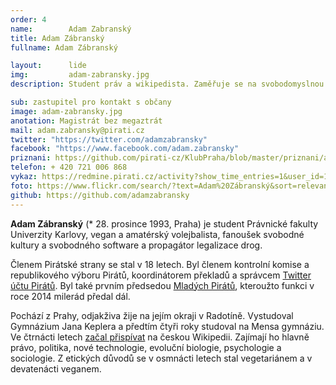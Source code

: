 ```yaml
---
order: 4
name:        Adam Zabranský
title: Adam Zábranský
fullname: Adam Zábranský

layout:      lide
img:         adam-zabransky.jpg
description: Student práv a wikipedista. Zaměřuje se na svobodomyslnou Prahu, sběr podnětů od občanů, právní analýzu dokumentů.

sub: zastupitel pro kontakt s občany
image: adam-zabransky.jpg
anotation: Magistrát bez megaztrát
mail: adam.zabransky@pirati.cz
twitter: "https://twitter.com/adamzabransky"
facebook: "https://www.facebook.com/adam.zabransky"
priznani: https://github.com/pirati-cz/KlubPraha/blob/master/priznani/adam-zabransky.md
telefon: + 420 721 006 868
vykaz: https://redmine.pirati.cz/activity?show_time_entries=1&user_id=16
foto: https://www.flickr.com/search/?text=Adam%20Zábranský&sort=relevance&user_id=68741528%40N03
github: https://github.com/adamzabransky
---
```


**Adam Zábranský** (* 28. prosince 1993, Praha) je student Právnické fakulty Univerzity Karlovy, vegan a amatérský volejbalista, fanoušek svobodné kultury a svobodného software a propagátor legalizace drog.

Členem Pirátské strany se stal v 18 letech. Byl členem kontrolní komise a republikového výboru Pirátů, koordinátorem překladů a správcem [Twitter účtu Pirátů](https///twitter.com/PiratePartyCZ). Byl také prvním předsedou [Mladých Pirátů](http://mladipirati.cz/index.php?title=Hlavn%C3%AD_strana), kteroužto funkci v roce 2014 milerád předal dál.

Pochází z Prahy, odjakživa žije na jejím okraji v Radotíně. Vystudoval Gymnázium Jana Keplera a předtím čtyři roky studoval na Mensa gymnáziu. Ve čtrnácti letech [začal přispívat](http://cs.wikipedia.org/wiki/Wikipedista:Adam_Z%C3%A1bransk%C3%BD) na českou Wikipedii. Zajímají ho hlavně právo, politika, nové technologie, evoluční biologie, psychologie a sociologie. Z etických důvodů se v osmnácti letech stal vegetariánem a v devatenácti veganem.
